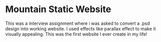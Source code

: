 # Mountain Static Website
This was a interview assignment where i was asked to convert a .psd design into working website. I used effects like parallax effect to make it visually appealing. This was the first website I ever create in my life!
